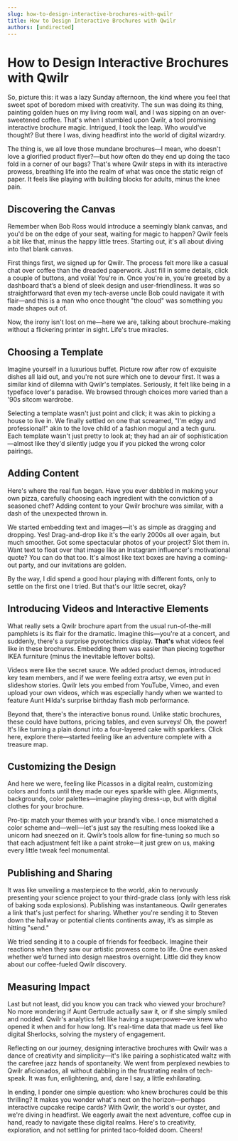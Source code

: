 ```yaml
---
slug: how-to-design-interactive-brochures-with-qwilr
title: How to Design Interactive Brochures with Qwilr
authors: [undirected]
---
```



# How to Design Interactive Brochures with Qwilr

So, picture this: it was a lazy Sunday afternoon, the kind where you feel that sweet spot of boredom mixed with creativity. The sun was doing its thing, painting golden hues on my living room wall, and I was sipping on an over-sweetened coffee. That's when I stumbled upon Qwilr, a tool promising interactive brochure magic. Intrigued, I took the leap. Who would've thought? But there I was, diving headfirst into the world of digital wizardry.

The thing is, we all love those mundane brochures—I mean, who doesn't love a glorified product flyer?—but how often do they end up doing the taco fold in a corner of our bags? That's where Qwilr steps in with its interactive prowess, breathing life into the realm of what was once the static reign of paper. It feels like playing with building blocks for adults, minus the knee pain.

## Discovering the Canvas

Remember when Bob Ross would introduce a seemingly blank canvas, and you'd be on the edge of your seat, waiting for magic to happen? Qwilr feels a bit like that, minus the happy little trees. Starting out, it's all about diving into that blank canvas.

First things first, we signed up for Qwilr. The process felt more like a casual chat over coffee than the dreaded paperwork. Just fill in some details, click a couple of buttons, and voilà! You're in. Once you're in, you're greeted by a dashboard that’s a blend of sleek design and user-friendliness. It was so straightforward that even my tech-averse uncle Bob could navigate it with flair—and this is a man who once thought "the cloud" was something you made shapes out of.

Now, the irony isn't lost on me—here we are, talking about brochure-making without a flickering printer in sight. Life's true miracles.

## Choosing a Template

Imagine yourself in a luxurious buffet. Picture row after row of exquisite dishes all laid out, and you're not sure which one to devour first. It was a similar kind of dilemna with Qwilr's templates. Seriously, it felt like being in a typeface lover's paradise. We browsed through choices more varied than a '90s sitcom wardrobe.

Selecting a template wasn't just point and click; it was akin to picking a house to live in. We finally settled on one that screamed, "I'm edgy and professional!" akin to the love child of a fashion mogul and a tech guru. Each template wasn't just pretty to look at; they had an air of sophistication—almost like they'd silently judge you if you picked the wrong color pairings.

## Adding Content

Here's where the real fun began. Have you ever dabbled in making your own pizza, carefully choosing each ingredient with the conviction of a seasoned chef? Adding content to your Qwilr brochure was similar, with a dash of the unexpected thrown in. 

We started embedding text and images—it's as simple as dragging and dropping. Yes! Drag-and-drop like it's the early 2000s all over again, but much smoother. Got some spectacular photos of your project? Slot them in. Want text to float over that image like an Instagram influencer's motivational quote? You can do that too. It's almost like text boxes are having a coming-out party, and our invitations are golden.

By the way, I did spend a good hour playing with different fonts, only to settle on the first one I tried. But that's our little secret, okay?

## Introducing Videos and Interactive Elements

What really sets a Qwilr brochure apart from the usual run-of-the-mill pamphlets is its flair for the dramatic. Imagine this—you're at a concert, and suddenly, there's a surprise pyrotechnics display. **That's** what videos feel like in these brochures. Embedding them was easier than piecing together IKEA furniture (minus the inevitable leftover bolts).

Videos were like the secret sauce. We added product demos, introduced key team members, and if we were feeling extra artsy, we even put in slideshow stories. Qwilr lets you embed from YouTube, Vimeo, and even upload your own videos, which was especially handy when we wanted to feature Aunt Hilda's surprise birthday flash mob performance.

Beyond that, there's the interactive bonus round. Unlike static brochures, these could have buttons, pricing tables, and even surveys! Oh, the power! It's like turning a plain donut into a four-layered cake with sparklers. Click here, explore there—started feeling like an adventure complete with a treasure map.

## Customizing the Design

And here we were, feeling like Picassos in a digital realm, customizing colors and fonts until they made our eyes sparkle with glee. Alignments, backgrounds, color palettes—imagine playing dress-up, but with digital clothes for your brochure.

Pro-tip: match your themes with your brand’s vibe. I once mismatched a color scheme and—well—let's just say the resulting mess looked like a unicorn had sneezed on it. Qwilr’s tools allow for fine-tuning so much so that each adjustment felt like a paint stroke—it just grew on us, making every little tweak feel monumental.

## Publishing and Sharing

It was like unveiling a masterpiece to the world, akin to nervously presenting your science project to your third-grade class (only with less risk of baking soda explosions). Publishing was instantaneous. Qwilr generates a link that's just perfect for sharing. Whether you're sending it to Steven down the hallway or potential clients continents away, it’s as simple as hitting "send."

We tried sending it to a couple of friends for feedback. Imagine their reactions when they saw our artistic prowess come to life. One even asked whether we’d turned into design maestros overnight. Little did they know about our coffee-fueled Qwilr discovery. 

## Measuring Impact

Last but not least, did you know you can track who viewed your brochure? No more wondering if Aunt Gertrude actually saw it, or if she simply smiled and nodded. Qwilr's analytics felt like having a superpower—we knew who opened it when and for how long. It's real-time data that made us feel like digital Sherlocks, solving the mystery of engagement.

Reflecting on our journey, designing interactive brochures with Qwilr was a dance of creativity and simplicity—it's like pairing a sophisticated waltz with the carefree jazz hands of spontaneity. We went from perplexed newbies to Qwilr aficionados, all without dabbling in the frustrating realm of tech-speak. It was fun, enlightening, and, dare I say, a little exhilarating.

In ending, I ponder one simple question: who knew brochures could be this thrilling? It makes you wonder what's next on the horizon—perhaps interactive cupcake recipe cards? With Qwilr, the world's our oyster, and we're diving in headfirst. We eagerly await the next adventure, coffee cup in hand, ready to navigate these digital realms. Here's to creativity, exploration, and not settling for printed taco-folded doom. Cheers!